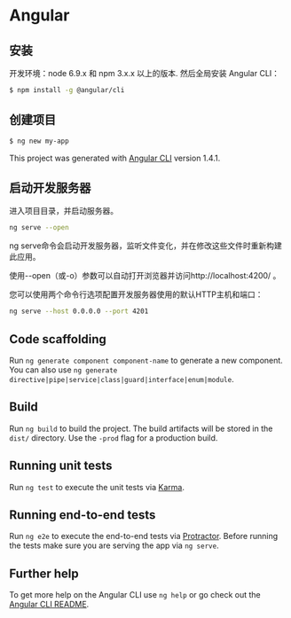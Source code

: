 # Angular
## 安装
开发环境：node 6.9.x 和 npm 3.x.x 以上的版本.
然后全局安装 Angular CLI：
```bash
$ npm install -g @angular/cli
```
## 创建项目
```bash
$ ng new my-app
```
This project was generated with [Angular CLI](https://github.com/angular/angular-cli) version 1.4.1.

## 启动开发服务器
进入项目目录，并启动服务器。
```bash
ng serve --open
```
ng serve命令会启动开发服务器，监听文件变化，并在修改这些文件时重新构建此应用。

使用--open（或-o）参数可以自动打开浏览器并访问http://localhost:4200/ 。

您可以使用两个命令行选项配置开发服务器使用的默认HTTP主机和端口：
```bash
ng serve --host 0.0.0.0 --port 4201
```

## Code scaffolding

Run `ng generate component component-name` to generate a new component. You can also use `ng generate directive|pipe|service|class|guard|interface|enum|module`.

## Build

Run `ng build` to build the project. The build artifacts will be stored in the `dist/` directory. Use the `-prod` flag for a production build.

## Running unit tests

Run `ng test` to execute the unit tests via [Karma](https://karma-runner.github.io).

## Running end-to-end tests

Run `ng e2e` to execute the end-to-end tests via [Protractor](http://www.protractortest.org/).
Before running the tests make sure you are serving the app via `ng serve`.

## Further help

To get more help on the Angular CLI use `ng help` or go check out the [Angular CLI README](https://github.com/angular/angular-cli/blob/master/README.md).
